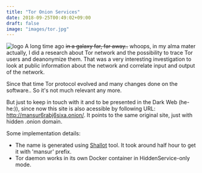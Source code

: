 ```yaml
---
title: "Tor Onion Services"
date: 2018-09-25T00:49:02+09:00
draft: false
image: "images/tor.jpg"
---
```


![logo](/images/tor.jpg)
A long time ago ~~in a galaxy far, far away..~~ whoops, in my alma mater actually, I did a research about Tor network and the possibility to trace Tor users and deanonymize them.
That was a very interesting investigation to look at public information about the network and correlate input and output of the network.

Since that time Tor protocol evolved and many changes done on the software.. So it's not much relevant any more.

But just to keep in touch with it and to be presented in the Dark Web (he-he:)), since now this site is also acessible by following URL: http://mansur6rabj6sixa.onion/.
It points to the same original site, just with hidden .onion domain. 

Some implementation details:

* The name is generated using [Shallot](https://github.com/katmagic/Shallot) tool. It took around half hour to get it with 'mansur' prefix.
* Tor daemon works in its own Docker container in HiddenService-only mode. 


